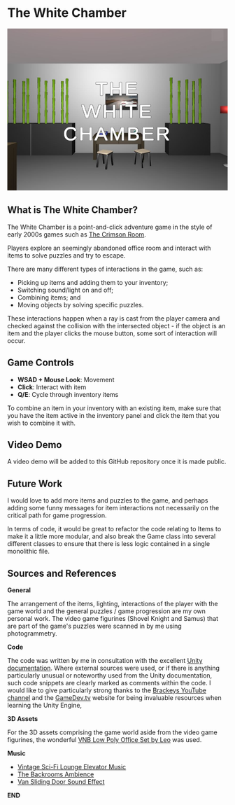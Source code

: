 # The White Chamber
![](./readme_images/whitechamber.JPG)

## **What is The White Chamber?**

The White Chamber is a point-and-click adventure game in the style of early 2000s games such as [The Crimson Room](https://www.youtube.com/watch?v=PlhNR7hRHt4). 

Players explore an seemingly abandoned office room and interact with items to solve puzzles and try to escape. 

There are many different types of interactions in the game, such as:
* Picking up items and adding them to your inventory;
* Switching sound/light on and off;
* Combining items; and
* Moving objects by solving specific puzzles.

These interactions happen when a ray is cast from the player camera and checked against the collision with the intersected object - if the object is an item and the player clicks the mouse button, some sort of interaction will occur.

## **Game Controls**

* **WSAD + Mouse Look**: Movement
* **Click**: Interact with item
* **Q/E**: Cycle through inventory items

To combine an item in your inventory with an existing item, make sure that you have the item active in the inventory panel and click the item that you wish to combine it with.

## **Video Demo**

A video demo will be added to this GitHub repository once it is made public.

## **Future Work**

I would love to add more items and puzzles to the game, and perhaps adding some funny messages for item interactions not necessarily on the critical path for game progression. 

In terms of code, it would be great to refactor the code relating to Items to make it a little more modular, and also break the Game class into several different classes to ensure that there is less logic contained in a single monolithic file.


## **Sources and References**

**General**

The arrangement of the items, lighting, interactions of the player with the game world and the general puzzles / game progression are my own personal work. The video game figurines (Shovel Knight and Samus) that are part of the game's puzzles were scanned in by me using photogrammetry.

**Code**

The code was written by me in consultation with the excellent [Unity documentation](https://docs.unity.com/). Where external sources were used, or if there is anything particularly unusual or noteworthy used from the Unity documentation, such code snippets are clearly marked as comments within the code. I would like to give particularly strong thanks to the [Brackeys YouTube channel](https://www.youtube.com/c/Brackeys) and the [GameDev.tv](https://www.gamedev.tv/) website for being invaluable resources when learning the Unity Engine,

**3D Assets**

For the 3D assets comprising the game world aside from the video game figurines, the wonderful [VNB Low Poly Office Set by Leo](https://vnbp.itch.io/low-poly-3d-office-set-vnb) was used.

**Music**

* [Vintage Sci-Fi Lounge Elevator Music](https://www.youtube.com/watch?v=l-gpQks9MME)
* [The Backrooms Ambience](https://www.youtube.com/watch?v=QoHScO6NaEw)
* [Van Sliding Door Sound Effect](https://www.youtube.com/watch?v=QOjnc8ldnS8)

**END**